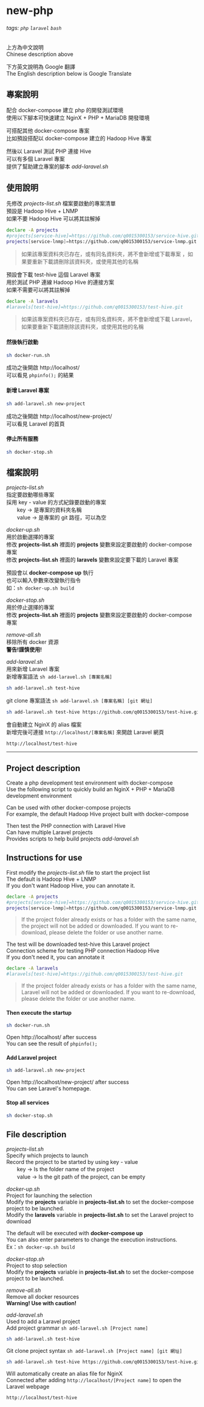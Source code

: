new-php
==========

###### tags: `php` `laravel` `bash`

上方為中文說明  
Chinese description above  

下方英文說明為 Google 翻譯  
The English description below is Google Translate  

專案說明
---
配合 docker-compose 建立 php 的開發測試環境  
使用以下腳本可快速建立 NginX + PHP + MariaDB 開發環境  

可搭配其他 docker-compose 專案  
比如預設搭配以 docker-compose 建立的 Hadoop Hive 專案  

然後以 Laravel 測試 PHP 連接 Hive  
可以有多個 Laravel 專案  
提供了幫助建立專案的腳本 *add-laravel.sh*  

使用說明
---
先修改 *projects-list.sh* 檔案要啟動的專案清單  
預設是 Hadoop Hive + LNMP  
如果不要 Hadoop Hive 可以將其註解掉  
```bash
declare -A projects
#projects[service-hive]=https://github.com/q0015300153/service-hive.git
projects[service-lnmp]=https://github.com/q0015300153/service-lnmp.git
```

>如果該專案資料夾已存在，或有同名資料夾，將不會新增或下載專案 ，如果要重新下載請刪除該資料夾，或使用其他的名稱  

預設會下載 test-hive 這個 Laravel 專案  
用於測試 PHP 連線 Hadoop Hive 的連接方案  
如果不需要可以將其註解掉  
```bash
declare -A laravels
#laravels[test-hive]=https://github.com/q0015300153/test-hive.git
```

>如果該專案資料夾已存在，或有同名資料夾，將不會新增或下載 Laravel，如果要重新下載請刪除該資料夾，或使用其他的名稱  

#### 然後執行啟動
```bash
sh docker-run.sh
```

成功之後開啟 http://localhost/  
可以看見 `phpinfo();` 的結果  

#### 新增 Laravel 專案
```bash
sh add-laravel.sh new-project
```

成功之後開啟 http://localhost/new-project/  
可以看見 Laravel 的首頁

#### 停止所有服務
```bash
sh docker-stop.sh
```

檔案說明
---
*projects-list.sh*  
指定要啟動哪些專案  
採用 key - value 的方式紀錄要啟動的專案  
　　key   -> 是專案的資料夾名稱  
　　value -> 是專案的 git 路徑，可以為空  

*docker-up.sh*  
用於啟動選擇的專案  
修改 **projects-list.sh** 裡面的 **projects** 變數來設定要啟動的 docker-compose 專案  
修改 **projects-list.sh** 裡面的 **laravels** 變數來設定要下載的 Laravel 專案  

預設會以 **docker-compose up** 執行  
也可以輸入參數來改變執行指令  
如：`sh docker-up.sh build`  

*docker-stop.sh*  
用於停止選擇的專案  
修改 **projects-list.sh** 裡面的 **projects** 變數來設定要啟動的 docker-compose 專案  

*remove-all.sh*  
移除所有 docker 資源  
**警告!謹慎使用!**

*add-laravel.sh*  
用來新增 Laravel 專案  
新增專案語法 `sh add-laravel.sh [專案名稱]`  
```bash
sh add-laravel.sh test-hive
```

git clone 專案語法 `sh add-laravel.sh [專案名稱] [git 網址]`  
```bash
sh add-laravel.sh test-hive https://github.com/q0015300153/test-hive.git
```

會自動建立 NginX 的 alias 檔案  
新增完後可連接 `http://localhost/[專案名稱]` 來開啟 Laravel 網頁  
```
http://localhost/test-hive
```

- - -

Project description
---
Create a php development test environment with docker-compose  
Use the following script to quickly build an NginX + PHP + MariaDB development environment  

Can be used with other docker-compose projects  
For example, the default Hadoop Hive project built with docker-compose  

Then test the PHP connection with Laravel Hive  
Can have multiple Laravel projects  
Provides scripts to help build projects *add-laravel.sh*  

Instructions for use
---
First modify the *projects-list.sh* file to start the project list  
The default is Hadoop Hive + LNMP  
If you don't want Hadoop Hive, you can annotate it.  
```bash
declare -A projects
#projects[service-hive]=https://github.com/q0015300153/service-hive.git
projects[service-lnmp]=https://github.com/q0015300153/service-lnmp.git
```
>If the project folder already exists or has a folder with the same name, the project will not be added or downloaded. If you want to re-download, please delete the folder or use another name.

The test will be downloaded test-hive this Laravel project  
Connection scheme for testing PHP connection Hadoop Hive  
If you don't need it, you can annotate it  
```bash
declare -A laravels
#laravels[test-hive]=https://github.com/q0015300153/test-hive.git
```
>If the project folder already exists or has a folder with the same name, Laravel will not be added or downloaded. If you want to re-download, please delete the folder or use another name.  

#### Then execute the startup
```bash
sh docker-run.sh
```

Open http://localhost/ after success  
You can see the result of `phpinfo();`  

#### Add Laravel project
```bash
sh add-laravel.sh new-project
```

Open http://localhost/new-project/ after success  
You can see Laravel's homepage.

#### Stop all services
```bash
sh docker-stop.sh
```

File description
---
*projects-list.sh*  
Specify which projects to launch  
Record the project to be started by using key - value  
　　key   -> Is the folder name of the project  
　　value -> Is the git path of the project, can be empty  

*docker-up.sh*  
Project for launching the selection  
Modify the **projects** variable in **projects-list.sh** to set the docker-compose project to be launched.  
Modify the **laravels** variable in **projects-list.sh** to set the Laravel project to download  

The default will be executed with **docker-compose up**  
You can also enter parameters to change the execution instructions.  
Ex：`sh docker-up.sh build`  

*docker-stop.sh*  
Project to stop selection  
Modify the **projects** variable in **projects-list.sh** to set the docker-compose project to be launched.  

*remove-all.sh*  
Remove all docker resources  
**Warning! Use with caution!**  

*add-laravel.sh*  
Used to add a Laravel project  
Add project grammar `sh add-laravel.sh [Project name]`  
```bash
sh add-laravel.sh test-hive
```

Git clone project syntax `sh add-laravel.sh [Project name] [git 網址]`  
```bash
sh add-laravel.sh test-hive https://github.com/q0015300153/test-hive.git
```

Will automatically create an alias file for NginX  
Connected after adding `http://localhost/[Project name]` to open the Laravel webpage
```
http://localhost/test-hive
```